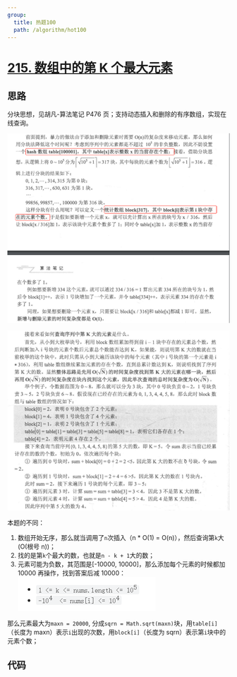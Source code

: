 ```yaml
---
group:
  title: 热题100
  path: /algorithm/hot100
---
```


# [215. 数组中的第 K 个最大元素](https://leetcode.cn/problems/kth-largest-element-in-an-array/?favorite=2cktkvj)

## 思路

分块思想，见胡凡-算法笔记 P476 页；支持动态插入和删除的有序数组，实现在线查询。

![img.png](./img.png)

![img_1.png](./img_1.png)

本题的不同：

1. 数组开始无序，那么就当调用了`n`次插入（n \* O(1) = O(n)），然后查询第`k`大(O(根号 n))；
2. 找的是第`k`个最大的数，也就是`n - k + 1`大的数；
3. 元素可能为负数，其范围是[-10000, 10000]，那么添加每个元素的时候都加 10000 再操作，找到答案后减 10000： ![img_2.png](./img_2.png)

那么元素最大为`maxn = 20000`, 分成`sqrn = Math.sqrt(maxn)`块，用`table[i]`（长度为 maxn）表示`i`出现的次数，用`block[i]`（长度为 sqrn）表示第`i`块中的元素个数；

## 代码

<code src='./index.tsx'></code>
